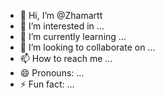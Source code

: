 - 👋 Hi, I’m @Zhamartt
- 👀 I’m interested in ...
- 🌱 I’m currently learning ...
- 💞️ I’m looking to collaborate on ...
- 📫 How to reach me ...
- 😄 Pronouns: ...
- ⚡ Fun fact: ...

<!---
Zhamartt/Zhamartt is a ✨ special ✨ repository because its `README.md` (this file) appears on your GitHub profile.
You can click the Preview link to take a look at your changes.
--->
